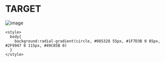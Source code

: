 # TARGET

![image](https://github.com/gaschneider/cssbattle/assets/16023844/8273fafb-c94a-4cc9-b92e-1441eb17eec8)

```
<style>
  body{
    background:radial-gradient(circle, #085328 55px, #1F7D3B 0 85px, #2F9947 0 115px, #49C85B 0)
  }
</style>
``` 
